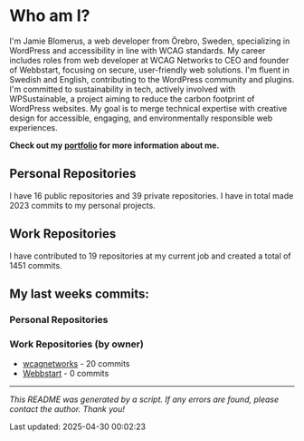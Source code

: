 # Who am I?
I'm Jamie Blomerus, a web developer from Örebro, Sweden, specializing in WordPress and accessibility in line with WCAG standards. My career includes roles from web developer at WCAG Networks to CEO and founder of Webbstart, focusing on secure, user-friendly web solutions. I'm fluent in Swedish and English, contributing to the WordPress community and plugins. I'm committed to sustainability in tech, actively involved with WPSustainable, a project aiming to reduce the carbon footprint of WordPress websites. My goal is to merge technical expertise with creative design for accessible, engaging, and environmentally responsible web experiences.

**Check out my [portfolio](jamie.blomerus.se) for more information about me.**

## Personal Repositories
I have 16 public repositories and 39 private repositories. I have in total made 2023 commits to my personal projects.

## Work Repositories
I have contributed to 19 repositories at my current job and created a total of 1451 commits.
## My last weeks commits:
### Personal Repositories

### Work Repositories (by owner)
* [wcagnetworks](https://github.com/wcagnetworks) - 20 commits
* [Webbstart](https://github.com/Webbstart) - 0 commits

---

*This README was generated by a script. If any errors are found, please contact the author. Thank you!*

Last updated: 2025-04-30 00:02:23
